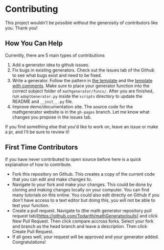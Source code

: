 # Contributing

This project wouldn't be possible without the generosity of contributors like you. Thank you!

## How You Can Help
Currently, there are 5 main types of contributions

1. Add a generator idea to github issues.
2. Fix bugs in existing generators. Check out the issues tab of the Github to see what bugs exist and need to be fixed.
3. Write a generator. Follow the pattern in [the template](https://github.com/lukew3/mathgenerator/blob/main/mathgenerator/funcs/template.py) and the [template with comments](https://github.com/lukew3/mathgenerator/blob/main/mathgenerator/funcs/template_comments.py). Make sure to place your generator function into the correct subject folder of `mathgenerator/funcs/`. After you are finished, run `adoptGenerator.py` inside the `scripts` directory to update the README and `__init__.py` file.
4. Improve demo/documentation site. The source code for the mathgenerator website is in the `gh-pages` branch. Let me know what changes you propose in the issues tab.

If you find something else that you'd like to work on, leave an issue or make a pr, and I'll be sure to review it!

## First Time Contributors
If you have never contributed to open source before here is a quick explanation of how to contribute.

* Fork this repository on Github. This creates a copy of the current code that you can edit and make changes to.
* Navigate to your fork and make your changes. This could be done by cloning and making changes locally on your computer. You can find many tutorials on this online. You could also edit directly on Github if you don't have access to a text editor but doing this, you will not be able to test your function.
* Create a pull request. Navigate to (the math generator repository pull request tab)[https://github.com/Todarith/mathGenerator/pulls] and click New Pull Request. Then click compare accross forks. Select your fork and branch as the head branch and leave a description. Then click Create Pull Request.
* If all goes well, your request will be approved and your generator added. Congratulations!
